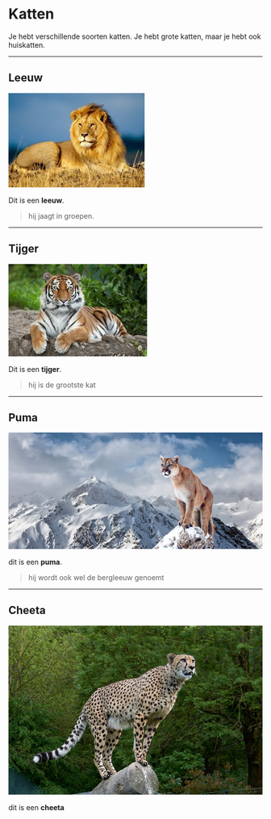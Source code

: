 # Katten

Je hebt verschillende soorten katten. Je hebt grote katten, maar je hebt ook huiskatten.

---

## Leeuw

![001](plaatjes/001.jpeg)

Dit is een **leeuw**.

>hij jaagt in groepen.

---

## Tijger

![002](plaatjes/002.jpeg)

Dit is een **tijger**.

>hij is de grootste kat

---

## Puma

![003](plaatjes/003.png)

dit is een **puma**.

>hij wordt ook wel de bergleeuw genoemt

---

## Cheeta

![004](plaatjes/004.jpeg)

dit is een **cheeta**
